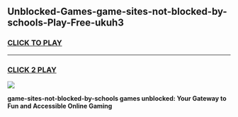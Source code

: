 
## Unblocked-Games-game-sites-not-blocked-by-schools-Play-Free-ukuh3
<h3>
<a href="https://premium76.site?title=game-sites-not-blocked-by-schools&ref=17A">CLICK TO PLAY</a></h3>
<hr>

<h3>
<a href="https://premium76.site?title=game-sites-not-blocked-by-schools&ref=17A">CLICK 2 PLAY</a>
  
</h3>

<a href="https://premium76.site?title=game-sites-not-blocked-by-schools&ref=17A"><img src="https://clearcache.store/games.png"></a>


**game-sites-not-blocked-by-schools games unblocked: Your Gateway to Fun and Accessible Online Gaming**
